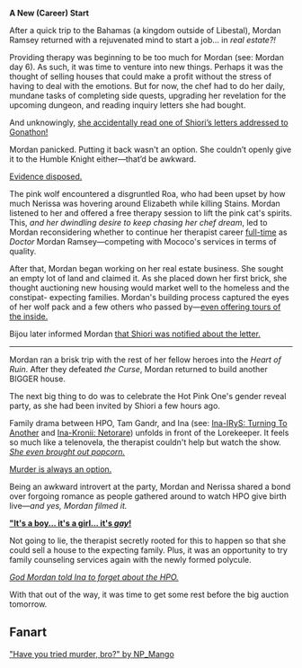 **A New (Career) Start**

After a quick trip to the Bahamas (a kingdom outside of Libestal), Mordan Ramsey returned with a rejuvenated mind to start a job… in _real estate?!_

Providing therapy was beginning to be too much for Mordan (see: Mordan day 6). As such, it was time to venture into new things. Perhaps it was the thought of selling houses that could make a profit without the stress of having to deal with the emotions. But for now, the chef had to do her daily, mundane tasks of completing side quests, upgrading her revelation for the upcoming dungeon, and reading inquiry letters she had bought.

And unknowingly, [she accidentally read one of Shiori’s letters addressed to Gonathon!](https://www.youtube.com/live/WG748SwXQVo?t=389)

Mordan panicked. Putting it back wasn't an option. She couldn’t openly give it to the Humble Knight either—that’d be awkward.

[Evidence disposed.](#embed:https://www.youtube.com/live/WG748SwXQVo?t=650)

The pink wolf encountered a disgruntled Roa, who had been upset by how much Nerissa was hovering around Elizabeth while killing Stains. Mordan listened to her and offered a free therapy session to lift the pink cat's spirits. This, _and her dwindling desire to keep chasing her chef dream_, led to Mordan reconsidering whether to continue her therapist career [full-time](https://www.youtube.com/live/WG748SwXQVo?t=1927) as _Doctor_ Mordan Ramsey—competing with Mococo's services in terms of quality.

After that, Mordan began working on her real estate business. She sought an empty lot of land and claimed it. As she placed down her first brick, she thought auctioning new housing would market well to the homeless and the constipat- expecting families. Mordan's building process captured the eyes of her wolf pack and a few others who passed by—[even offering tours of the inside.](https://www.youtube.com/live/WG748SwXQVo?t=4571)

Bijou later informed Mordan [that Shiori was notified about the letter.](https://www.youtube.com/live/WG748SwXQVo?t=4673)

---

Mordan ran a brisk trip with the rest of her fellow heroes into the _Heart of Ruin_. After they defeated _the Curse_, Mordan returned to build another BIGGER house.

The next big thing to do was to celebrate the Hot Pink One's gender reveal party, as she had been invited by Shiori a few hours ago.

Family drama between HPO, Tam Gandr, and Ina (see: [Ina-IRyS: Turning To Another](#edge:ina-irys) and [Ina-Kronii: Netorare](#edge:kronii-ina)) unfolds in front of the Lorekeeper. It feels so much like a telenovela, the therapist couldn't help but watch the show. [_She even brought out popcorn._](https://www.youtube.com/live/WG748SwXQVo?t=11440)

[Murder is always an option.](#embed:https://www.youtube.com/live/WG748SwXQVo?t=11842)

Being an awkward introvert at the party, Mordan and Nerissa shared a bond over forgoing romance as people gathered around to watch HPO give birth live—_and yes, Mordan filmed it._

[**"It's a boy... it's a girl... it's _gay_!**](#embed:https://www.youtube.com/live/WG748SwXQVo?t=12075)

Not going to lie, the therapist secretly rooted for this to happen so that she could sell a house to the expecting family. Plus, it was an opportunity to try family counseling services again with the newly formed polycule.

_[God Mordan told Ina to forget about the HPO.](#embed:https://www.youtube.com/live/WG748SwXQVo?t=15053)_

With that out of the way, it was time to get some rest before the big auction tomorrow.

## Fanart

["Have you tried murder, bro?" by NP_Mango](https://x.com/NP_Mango/status/1921382634040533389)

<!-- kronii -->
